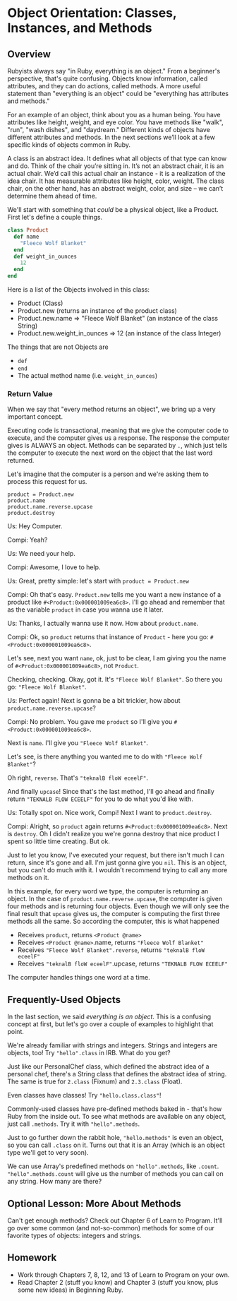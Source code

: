 # Object Orientation: Classes, Instances, and Methods

## Overview
Rubyists always say "in Ruby, everything is an object." From a beginner's perspective, that's quite confusing. Objects know information, called attributes, and they can do actions, called methods. A more useful statement than "everything is an object" could be "everything has attributes and methods."

For an example of an object, think about you as a human being. You have attributes like height, weight, and eye color. You have methods like "walk", "run", "wash dishes", and "daydream." Different kinds of objects have different attributes and methods. In the next sections we’ll look at a few specific kinds of objects common in Ruby.

A class is an abstract idea. It defines what all objects of that type can know and do. Think of the chair you’re sitting in. It’s not an abstract chair, it is an actual chair. We’d call this actual chair an instance - it is a realization of the idea chair. It has measurable attributes like height, color, weight. The class chair, on the other hand, has an abstract weight, color, and size – we can’t determine them ahead of time.

We'll start with something that *could* be a physical object, like a Product. First let's define a couple things.

``` ruby
class Product
  def name
    "Fleece Wolf Blanket"
  end  
  def weight_in_ounces
    12
  end
end
```

Here is a list of the Objects involved in this class:

- Product (Class)
- Product.new (returns an instance of the product class)
- Product.new.name => "Fleece Wolf Blanket" (an instance of the class String)
- Product.new.weight_in_ounces => 12 (an instance of the class Integer)

The things that are not Objects are 

- `def`
- `end`
- The actual method name (i.e. `weight_in_ounces`)

### Return Value
When we say that "every method returns an object", we bring up a very important concept. 

Executing code is transactional, meaning that we give the computer code to execute, and the computer gives us a response. The response the computer gives is ALWAYS an object. Methods can be separated by `.`, which just tells the computer to execute the next word on the object that the last word returned. 

Let's imagine that the computer is a person and we're asking them to process this request for us.

    product = Product.new
    product.name
    product.name.reverse.upcase
    product.destroy
    
Us: Hey Computer.  

Compi: Yeah?

Us: We need your help.

Compi: Awesome, I love to help.

Us: Great, pretty simple: let's start with `product = Product.new`

Compi: Oh that's easy. `Product.new` tells me you want a new instance of a product like `#<Product:0x000001009ea6c8>`. I'll go ahead and remember that as the variable `product` in case you wanna use it later.
  
Us: Thanks, I actually wanna use it now. How about `product.name`.

Compi: Ok, so `product` returns that instance of `Product` - here you go: `#<Product:0x000001009ea6c8>`. 
  
Let's see, next you want `name`, ok, just to be clear, I am giving you the name of `#<Product:0x000001009ea6c8>`, not `Product`. 
  
Checking, checking. Okay, got it. It's `"Fleece Wolf Blanket"`. So there you go: `"Fleece Wolf Blanket"`.
  
Us: Perfect again! Next is gonna be a bit trickier, how about `product.name.reverse.upcase`?

Compi: No problem. You gave me `product` so I'll give you `#<Product:0x000001009ea6c8>`.

Next is `name`. I'll give you `"Fleece Wolf Blanket"`. 

Let's see, is there anything you wanted me to do with `"Fleece Wolf Blanket"`? 

Oh right, `reverse`. That's `"teknalB floW eceelF"`. 

And finally `upcase`! Since that's the last method, I'll go ahead and finally return `"TEKNALB FLOW ECEELF"` for you to do what you'd like with.

Us: Totally spot on. Nice work, Compi! Next I want to `product.destroy`.

Compi: Alright, so `product` again returns `#<Product:0x000001009ea6c8>`. Next is `destroy`. Oh I didn't realize you we're gonna destroy that nice product I spent so little time creating. But ok. 

Just to let you know, I've executed your request, but there isn't much I can return, since it's gone and all. I'm just gonna give you `nil`. This is an object, but you can't do much with it. I wouldn't recommend trying to call any more methods on it.

In this example, for every word we type, the computer is returning an object. In the case of `product.name.reverse.upcase`, the computer is given four methods and is returning four objects. Even though we will only see the final result that `upcase` gives us, the computer is computing the first three methods all the same. So according the computer, this is what happened

- Receives `product`, returns `<Product @name>`
- Receives `<Product @name>`.name, returns `"Fleece Wolf Blanket"`
- Receives `"Fleece Wolf Blanket".reverse`, returns `"teknalB floW eceelF"`
- Receives `"teknalB floW eceelF"`.upcase, returns `"TEKNALB FLOW ECEELF"`

The computer handles things one word at a time.

## Frequently-Used Objects
In the last section, we said *everything is an object*. This is a confusing concept at first, but let's go over a couple of examples to highlight that point.

We're already familiar with strings and integers. Strings and integers are objects, too! Try `"hello".class` in IRB. What do you get? 

Just like our PersonalChef class, which defined the abstract idea of a personal chef, there's a String class that defines the abstract idea of string. The same is true for `2.class` (Fixnum) and `2.3.class` (Float). 

Even classes have classes! Try `"hello.class.class"`!

Commonly-used classes have pre-defined methods baked in - that's how Ruby from the inside out. To see what methods are available on any object, just call `.methods`. Try it with `"hello".methods`. 

Just to go further down the rabbit hole, `"hello.methods"` is even an object, so you can call `.class` on it. Turns out that it is an Array (which is an object type we'll get to very soon). 

We can use Array's predefined methods on `"hello".methods`, like `.count`. `"hello".methods.count` will give us the number of methods you can call on any string. How many are there?

## Optional Lesson: More About Methods
Can't get enough methods? Check out Chapter 6 of Learn to Program. It'll go over some common (and not-so-common) methods for some of our favorite types of objects: integers and strings. 

## Homework  
* Work through Chapters 7, 8, 12, and 13 of Learn to Program on your own.
* Read Chapter 2 (stuff you know) and Chapter 3 (stuff you know, plus some new ideas) in Beginning Ruby. 